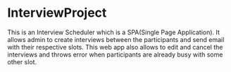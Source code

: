 # InterviewProject
This is an Interview Scheduler which is a SPA(Single Page Application). It allows admin to create interviews between the participants and send email with their respective slots. This web app also allows to edit and cancel the interviews and throws error when participants are already busy with some other slot. 
